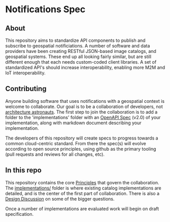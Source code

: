 # Notifications Spec

## About

This repository aims to standardize API components to publish and subscribe to geospatial notificiations. A number of software and data providers have been creating RESTful JSON-based image catalogs, and geospatial systems. These end up all looking fairly similar, but are still different enough that each needs custom-coded client libraries. A set of standardized API's
should increase interoperability, enabling more M2M and IoT interoperability.

## Contributing

Anyone building software that uses notifications with a geospatial context is welcome to collaborate. Our goal is to be a collaboration of developers, not [architecture astronauts](http://www.joelonsoftware.com/articles/fog0000000018.html).
The first step to join the collaboration is to add a folder to the 'implementations' folder with an [OpenAPI Spec](https://github.com/OAI/OpenAPI-Specification/blob/master/versions/2.0.md) (v2.0) of your implementation,
along with markdown document describing your implementation.

The developers of this repository will create specs to progress towards a common cloud-centric standard. From there
the spec(s) will evolve according to open source principles, using github as the primary tooling (pull requests and reviews for all changes, etc).


## In this repo

This repository contains the core [Principles](principles.md) that govern the collaboration.
The [implementations/](implementations) folder is where existing catalog implementations are detailed,
and is the center of the first part of collaboration. There is also a [Design Discussion](design-discuss.md)
on some of the bigger questions.

Once a number of implementations are evaluated work will begin on draft specification.
